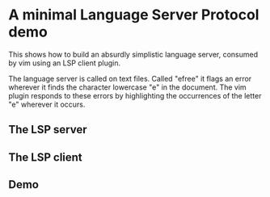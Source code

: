 # A minimal Language Server Protocol demo

This shows how to build an absurdly simplistic language server, consumed by vim using an LSP client plugin.

The language server is called on text files. Called "efree" it flags an error wherever it finds the character lowercase "e" in the document. The vim plugin responds to these errors by highlighting the occurrences of the letter "e" wherever it occurs.

## The LSP server

## The LSP client

## Demo


